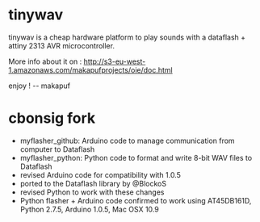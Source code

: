 tinywav
=======

tinywav is a cheap hardware platform to play sounds with a dataflash + attiny 2313 AVR microcontroller.

More info about it on : http://s3-eu-west-1.amazonaws.com/makapufprojects/oie/doc.html

enjoy ! -- makapuf

cbonsig fork
============
* myflasher_github: Arduino code to manage communication from computer to Dataflash
* myflasher_python: Python code to format and write 8-bit WAV files to Dataflash
* revised Arduino code for compatibility with 1.0.5
* ported to the Dataflash library by @BlockoS
* revised Python to work with these changes
* Python flasher + Arduino code confirmed to work using AT45DB161D, Python 2.7.5, Arduino 1.0.5, Mac OSX 10.9



